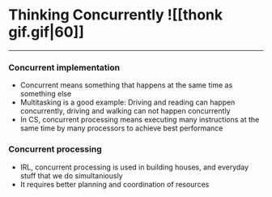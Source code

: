 # Thinking Concurrently ![[thonk gif.gif|60]]
---
### Concurrent implementation
- Concurrent means something that happens at the same time as something else
- Multitasking is a good example: Driving and reading can happen concurrently, driving and walking can not happen concurrently
- In CS, concurrent processing means executing many instructions at the same time by many processors to achieve best performance

### Concurrent processing
- IRL, concurrent processing is used in building houses, and everyday stuff that we do simultaniously
- It requires better planning and coordination of resources